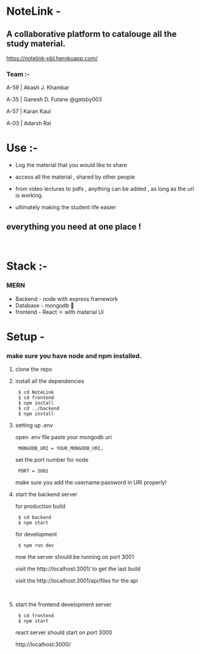 # NoteLink - 
## A collaborative platform to catalouge all the study material.
https://notelink-pbl.herokuapp.com/
### Team :-
A-59 | Akash J. Khamkar

A-35 | Ganesh D. Futane @gatsby003

A-57 | Karan Kaul

A-03 | Adarsh Rai

# Use :-

* Log the material that you would like to share

* access all the material , shared by other people

* from video lectures to pdfs , anything can be added , as long as the url is working.

* ultimately making the student life easier 

## everything you need at one place !

<br>

# Stack :-
### MERN
* Backend - node with express framework
* Database - mongodb 🌱
* frontend - React ⚛️ with material Ui

# Setup -
### make sure you have node and npm installed.

1. clone the repo
2. install all the dependencies


        $ cd NoteLink
        $ cd frontend
        $ npm install
        $ cd ../backend
        $ npm install
3. setting up .env

    open .env file
    paste your mongodb uri 
    
        MONGODB_URI = YOUR_MONGODB_URI, 

    set the port number for node

        PORT = 3001    
    make sure you add the username:password in URI properly!

4. start the backend server
    
    for production build

        $ cd backend
        $ npm start

    for development

        $ npm run dev 


    now the server should be running on port 3001

    visit the http://localhost:3001/ to get the last build

    visit the http://localhost:3001/api/files for the api

<br>

5. start the frontend development server

        $ cd frontend
        $ npm start  

    react server should start on port 3000
    
    http://localhost:3000/

